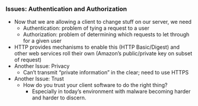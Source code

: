 ### Issues: Authentication and Authorization
- Now that we are allowing a client to change stuff on our server, we need
    - Authentication: problem of tying a request to a user
    - Authorization: problem of determining which requests to let through for a given user
- HTTP provides mechanisms to enable this (HTTP Basic/Digest) and other
web services roll their own (Amazon’s public/private key on subset of request)
- Another Issue: Privacy
    - Can’t transmit “private information” in the clear; need to use HTTPS
- Another Issue: Trust
    - How do you trust your client software to do the right thing?
        - Especially in today’s environment with malware becoming harder and harder to discern.
